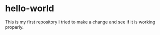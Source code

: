 # hello-world
This is my first repository
I tried to make a change and see if it is working properly.
